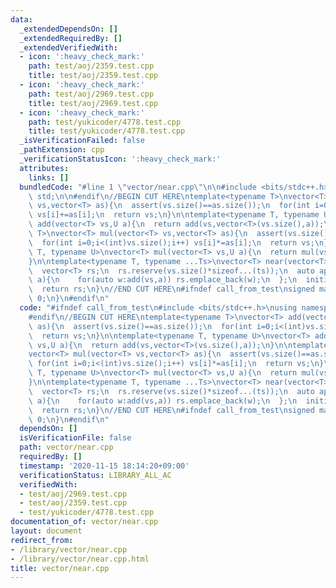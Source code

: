 ```yaml
---
data:
  _extendedDependsOn: []
  _extendedRequiredBy: []
  _extendedVerifiedWith:
  - icon: ':heavy_check_mark:'
    path: test/aoj/2359.test.cpp
    title: test/aoj/2359.test.cpp
  - icon: ':heavy_check_mark:'
    path: test/aoj/2969.test.cpp
    title: test/aoj/2969.test.cpp
  - icon: ':heavy_check_mark:'
    path: test/yukicoder/4778.test.cpp
    title: test/yukicoder/4778.test.cpp
  _isVerificationFailed: false
  _pathExtension: cpp
  _verificationStatusIcon: ':heavy_check_mark:'
  attributes:
    links: []
  bundledCode: "#line 1 \"vector/near.cpp\"\n\n#include <bits/stdc++.h>\nusing namespace\
    \ std;\n\n#endif\n//BEGIN CUT HERE\ntemplate<typename T>\nvector<T> add(vector<T>\
    \ vs,vector<T> as){\n  assert(vs.size()==as.size());\n  for(int i=0;i<(int)vs.size();i++)\
    \ vs[i]+=as[i];\n  return vs;\n}\n\ntemplate<typename T, typename U>\nvector<T>\
    \ add(vector<T> vs,U a){\n  return add(vs,vector<T>(vs.size(),a));\n}\n\ntemplate<typename\
    \ T>\nvector<T> mul(vector<T> vs,vector<T> as){\n  assert(vs.size()==as.size());\n\
    \  for(int i=0;i<(int)vs.size();i++) vs[i]*=as[i];\n  return vs;\n}\n\ntemplate<typename\
    \ T, typename U>\nvector<T> mul(vector<T> vs,U a){\n  return mul(vs,vector<T>(vs.size(),a));\n\
    }\n\ntemplate<typename T, typename ...Ts>\nvector<T> near(vector<T> vs,Ts... ts){\n\
    \  vector<T> rs;\n  rs.reserve(vs.size()*sizeof...(ts));\n  auto append=[&](auto\
    \ a){\n    for(auto w:add(vs,a)) rs.emplace_back(w);\n  };\n  initializer_list<int>{(void(append(ts)),0)...};\n\
    \  return rs;\n}\n//END CUT HERE\n#ifndef call_from_test\nsigned main(){\n  return\
    \ 0;\n}\n#endif\n"
  code: "#ifndef call_from_test\n#include <bits/stdc++.h>\nusing namespace std;\n\n\
    #endif\n//BEGIN CUT HERE\ntemplate<typename T>\nvector<T> add(vector<T> vs,vector<T>\
    \ as){\n  assert(vs.size()==as.size());\n  for(int i=0;i<(int)vs.size();i++) vs[i]+=as[i];\n\
    \  return vs;\n}\n\ntemplate<typename T, typename U>\nvector<T> add(vector<T>\
    \ vs,U a){\n  return add(vs,vector<T>(vs.size(),a));\n}\n\ntemplate<typename T>\n\
    vector<T> mul(vector<T> vs,vector<T> as){\n  assert(vs.size()==as.size());\n \
    \ for(int i=0;i<(int)vs.size();i++) vs[i]*=as[i];\n  return vs;\n}\n\ntemplate<typename\
    \ T, typename U>\nvector<T> mul(vector<T> vs,U a){\n  return mul(vs,vector<T>(vs.size(),a));\n\
    }\n\ntemplate<typename T, typename ...Ts>\nvector<T> near(vector<T> vs,Ts... ts){\n\
    \  vector<T> rs;\n  rs.reserve(vs.size()*sizeof...(ts));\n  auto append=[&](auto\
    \ a){\n    for(auto w:add(vs,a)) rs.emplace_back(w);\n  };\n  initializer_list<int>{(void(append(ts)),0)...};\n\
    \  return rs;\n}\n//END CUT HERE\n#ifndef call_from_test\nsigned main(){\n  return\
    \ 0;\n}\n#endif\n"
  dependsOn: []
  isVerificationFile: false
  path: vector/near.cpp
  requiredBy: []
  timestamp: '2020-11-15 18:14:20+09:00'
  verificationStatus: LIBRARY_ALL_AC
  verifiedWith:
  - test/aoj/2969.test.cpp
  - test/aoj/2359.test.cpp
  - test/yukicoder/4778.test.cpp
documentation_of: vector/near.cpp
layout: document
redirect_from:
- /library/vector/near.cpp
- /library/vector/near.cpp.html
title: vector/near.cpp
---
```

